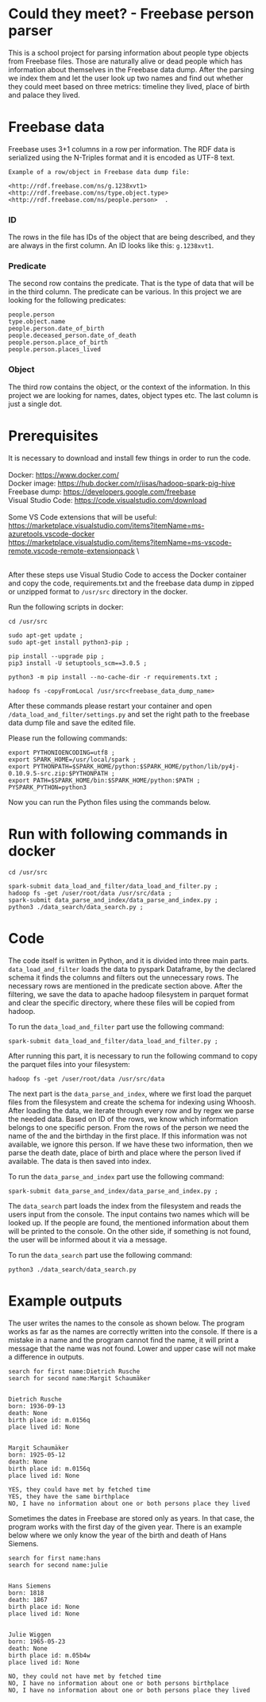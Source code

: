 # Could they meet? - Freebase person parser

This is a school project for parsing information about people type objects from Freebase files. Those are naturally 
alive or dead people which has information about themselves in the Freebase data dump. After the parsing we index them
and let the user look up two names and find out whether they could meet based on three metrics: timeline they lived, 
place of birth and palace they lived.

# Freebase data

Freebase uses 3+1 columns in a row per information. 
The RDF data is serialized using the N-Triples format and it is encoded as UTF-8 text.

```
Example of a row/object in Freebase data dump file:

<http://rdf.freebase.com/ns/g.1238xvt1>  <http://rdf.freebase.com/ns/type.object.type>  <http://rdf.freebase.com/ns/people.person>	.
```

### ID
The rows in the file has IDs of the object that are being described, and they are always in the first column. 
An ID looks like this: `g.1238xvt1`. 
### Predicate
The second row contains the predicate. That is the type of data that will be in the third column. 
The predicate can be various. 
In this project we are looking for the following predicates:
```
people.person
type.object.name
people.person.date_of_birth
people.deceased_person.date_of_death
people.person.place_of_birth
people.person.places_lived
```
### Object
The third row contains the object, or the context of the information. In this project we are looking for names, dates, 
object types etc. The last column is just a single dot.

# Prerequisites

It is necessary to download and install few things in order to run the code.\
\
Docker: https://www.docker.com/ \
Docker image: https://hub.docker.com/r/iisas/hadoop-spark-pig-hive \
Freebase dump: https://developers.google.com/freebase \
Visual Studio Code: https://code.visualstudio.com/download \
\
Some VS Code extensions that will be useful: \
https://marketplace.visualstudio.com/items?itemName=ms-azuretools.vscode-docker \
https://marketplace.visualstudio.com/items?itemName=ms-vscode-remote.vscode-remote-extensionpack \

\
After these steps use Visual Studio Code to access the Docker container and copy the code, 
requirements.txt and the freebase data dump in zipped or unzipped format to `/usr/src` directory in the docker.

Run the following scripts in docker:
```
cd /usr/src

sudo apt-get update ;
sudo apt-get install python3-pip ;

pip install --upgrade pip ;
pip3 install -U setuptools_scm==3.0.5 ;

python3 -m pip install --no-cache-dir -r requirements.txt ;

hadoop fs -copyFromLocal /usr/src<freebase_data_dump_name>
```
After these commands please restart your container and open `/data_load_and_filter/settings.py` and set the right path 
to the freebase data dump file and save the edited file. 

Please run the following commands:
```
export PYTHONIOENCODING=utf8 ;
export SPARK_HOME=/usr/local/spark ;
export PYTHONPATH=$SPARK_HOME/python:$SPARK_HOME/python/lib/py4j-0.10.9.5-src.zip:$PYTHONPATH ;
export PATH=$SPARK_HOME/bin:$SPARK_HOME/python:$PATH ;
PYSPARK_PYTHON=python3
```

Now you can run the Python files using the commands below.


# Run with following commands in docker

```
cd /usr/src

spark-submit data_load_and_filter/data_load_and_filter.py ;
hadoop fs -get /user/root/data /usr/src/data ;
spark-submit data_parse_and_index/data_parse_and_index.py ;
python3 ./data_search/data_search.py ;
```


# Code

The code itself is written in Python, and it is divided into three main parts. 
`data_load_and_filter` loads the data to pyspark Dataframe, by the declared schema it finds the columns
and filters out the unnecessary rows. The necessary rows are mentioned in the predicate section above. 
After the filtering, we save the data to apache hadoop filesystem in parquet format and clear the specific 
directory, where these files will be copied from hadoop.

To run the `data_load_and_filter` part use the following command:
```
spark-submit data_load_and_filter/data_load_and_filter.py ;
```

After running this part, it is necessary to run the following command to copy the parquet files into 
your filesystem:

```
hadoop fs -get /user/root/data /usr/src/data
```

The next part is the `data_parse_and_index`, where we first load the parquet files from the filesystem
and create the schema for indexing using Whoosh. After loading the data, we iterate through every row
and by regex we parse the needed data. Based on ID of the rows, we know which information belongs
to one specific person. From the rows of the person we need the name of the and the birthday 
in the first place. If this information was not available, we ignore this person. If we have these two 
information, then we parse the death date, place of birth and place where the person lived if available.
The data is then saved into index.

To run the `data_parse_and_index` part use the following command:
```
spark-submit data_parse_and_index/data_parse_and_index.py ;
```

The `data_search` part loads the index from the filesystem and reads the users input from the console.
The input contains two names which will be looked up. If the people are found, the mentioned 
information about them will be printed to the console. On the other side, if something is not found,
the user will be informed about it via a message.

To run the `data_search` part use the following command:
```
python3 ./data_search/data_search.py
```


# Example outputs
The user writes the names to the console as shown below.
The program works as far as the names are correctly written into the console. If there is a mistake in a name and
the program cannot find the name, it will print a message that the name was not found. Lower and upper case will not
make a difference in outputs.


```
search for first name:Dietrich Rusche
search for second name:Margit Schaumäker


Dietrich Rusche
born: 1936-09-13
death: None
birth place id: m.0156q
place lived id: None


Margit Schaumäker
born: 1925-05-12
death: None
birth place id: m.0156q
place lived id: None

YES, they could have met by fetched time
YES, they have the same birthplace
NO, I have no information about one or both persons place they lived
```

Sometimes the dates in Freebase are stored only as years. In that case, the program works with
the first day of the given year. There is an example below where we only know the year 
of the birth and death of Hans Siemens.

```
search for first name:hans
search for second name:julie


Hans Siemens
born: 1818
death: 1867
birth place id: None
place lived id: None


Julie Wiggen
born: 1965-05-23
death: None
birth place id: m.05b4w
place lived id: None

NO, they could not have met by fetched time
NO, I have no information about one or both persons birthplace
NO, I have no information about one or both persons place they lived
```

